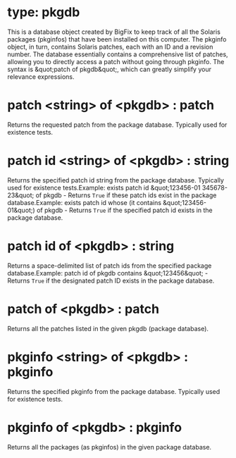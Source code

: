 # type: pkgdb

This is a database object created by BigFix to keep track of all the Solaris packages (pkginfos) that have been installed on this computer. The pkginfo object, in turn, contains Solaris patches, each with an ID and a revision number. The database essentially contains a comprehensive list of patches, allowing you to directly access a patch without going through pkginfo. The syntax is &amp;quot;patch of pkgdb&amp;quot;, which can greatly simplify your relevance expressions.

# patch &lt;string&gt; of &lt;pkgdb&gt; : patch

Returns the requested patch from the package database. Typically used for existence tests.

# patch id &lt;string&gt; of &lt;pkgdb&gt; : string

Returns the specified patch id string from the package database. Typically used for existence tests.Example: exists patch id &amp;quot;123456-01 345678-23&amp;quot; of pkgdb - Returns `True` if these patch ids exist in the package database.Example: exists patch id whose (it contains &amp;quot;123456-01&amp;quot;) of pkgdb - Returns `True` if the specified patch id exists in the package database.

# patch id of &lt;pkgdb&gt; : string

Returns a space-delimited list of patch ids from the specified package database.Example: patch id of pkgdb contains &amp;quot;123456&amp;quot; - Returns `True` if the designated patch ID exists in the package database.

# patch of &lt;pkgdb&gt; : patch

Returns all the patches listed in the given pkgdb (package database).

# pkginfo &lt;string&gt; of &lt;pkgdb&gt; : pkginfo

Returns the specified pkginfo from the package database. Typically used for existence tests.

# pkginfo of &lt;pkgdb&gt; : pkginfo

Returns all the packages (as pkginfos) in the given package database.
